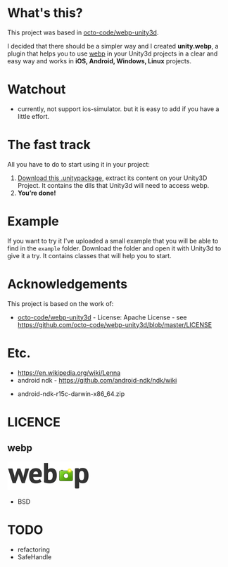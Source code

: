 
# What's this?

 This project was based in [octo-code/webp-unity3d](https://github.com/octo-code/webp-unity3d).

 I decided that there should be a simpler way and I created **unity.webp**, a plugin that helps you to use [webp](https://developers.google.com/speed/webp/) in your Unity3d projects in a clear and easy way and works in **iOS, Android, Windows, Linux** projects.


# Watchout
* currently, not support ios-simulator. but it is easy to add if you have a little effort.


# The fast track
 All you have to do to start using it in your project:

1. [Download this .unitypackage](https://github.com/netpyoung/unity.webp/raw/master/webp-0.0.1.unitypackage), extract its content on your Unity3D Project. It contains the dlls that Unity3d will need to access webp.
4. **You’re done!**


# Example
If you want to try it I've uploaded a small example that you will be able to find in the `example` folder. Download the folder and open it with Unity3d to give it a try. It contains classes that will help you to start.



# Acknowledgements
This project is based on the work of:

- [octo-code/webp-unity3d](https://github.com/octo-code/webp-unity3d) - License: Apache License - see https://github.com/octo-code/webp-unity3d/blob/master/LICENSE


# Etc.
* https://en.wikipedia.org/wiki/Lenna
* android ndk - https://github.com/android-ndk/ndk/wiki
 - android-ndk-r15c-darwin-x86_64.zip


# LICENCE

## webp
![webp](webplogo.png)
* BSD

# TODO
* refactoring
* SafeHandle
